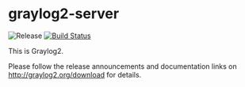 # graylog2-server
![Release](http://img.shields.io/github/release/Graylog2/graylog2-server.svg) [![Build Status](http://img.shields.io/travis/Graylog2/graylog2-server.svg)](http://travis-ci.org/Graylog2/graylog2-server)

This is Graylog2.

Please follow the release announcements and documentation links on http://graylog2.org/download for details.
